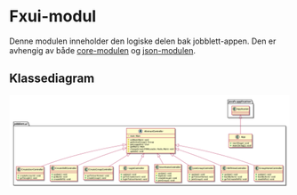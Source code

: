 # Fxui-modul
Denne modulen inneholder den logiske delen bak jobblett-appen. Den er avhengig av både [core-modulen](src/main/resources/jobblett/core) og [json-modulen](src/main/resources/jobblett/json).

## Klassediagram
![Klassediagram av core-modulen](/jobblett/pictures/classdiagramUi.png)

